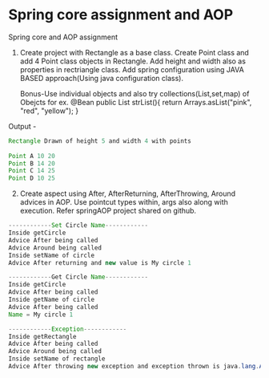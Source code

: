 # Spring core assignment and AOP

Spring core and AOP assignment


1. Create project with Rectangle as a base class.
   Create Point class and add 4 Point class objects in Rectangle.
   Add height and width also as properties in rectriangle class.
   Add spring configuration using JAVA BASED approach(Using java configuration class).
   
   Bonus-Use individual objects and also try collections(List,set,map) of Obejcts for ex.
   @Bean
    public List<String> strList(){
        return Arrays.asList("pink", "red", "yellow");
    }

Output -

```java
Rectangle Drawn of height 5 and width 4 with points 
 
Point A 10 20
Point B 14 20
Point C 14 25
Point D 10 25
```

2. Create aspect using After, AfterReturning, AfterThrowing, Around advices in AOP.
   Use pointcut types within, args also along with execution.
   Refer springAOP project shared on github.


```java
------------Set Circle Name------------
Inside getCircle
Advice After being called 
Advice Around being called
Inside setName of circle
Advice After returning and new value is My circle 1

------------Get Circle Name------------
Inside getCircle
Advice After being called 
Inside getName of circle
Advice After being called 
Name = My circle 1

------------Exception------------
Inside getRectangle
Advice After being called 
Advice Around being called
Inside setName of rectangle
Advice After throwing new exception and exception thrown is java.lang.ArithmeticException
```